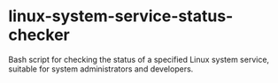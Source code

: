 # linux-system-service-status-checker
Bash script for checking the status of a specified Linux system service, suitable for system administrators and developers.
